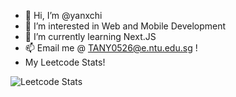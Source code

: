- 👋 Hi, I’m @yanxchi
- 👀 I’m interested in Web and Mobile Development
- 🌱 I’m currently learning Next.JS
- 📫 Email me @ TANY0526@e.ntu.edu.sg !
- My Leetcode Stats! 

![Leetcode Stats](https://leetcode.card.workers.dev/?username=yanxchi&extension=activity)


<!---
yanxchi/yanxchi is a ✨ special ✨ repository because its `README.md` (this file) appears on your GitHub profile.
You can click the Preview link to take a look at your changes.
--->

